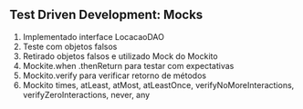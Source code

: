 ## Test Driven Development: Mocks

1. Implementado interface LocacaoDAO
2. Teste com objetos falsos
3. Retirado objetos falsos e utilizado Mock do Mockito
4. Mockite.when .thenReturn para testar com expectativas
5. Mockito.verify para verificar retorno de métodos
6. Mockito times, atLeast, atMost, atLeastOnce, verifyNoMoreInteractions, verifyZeroInteractions, never, any